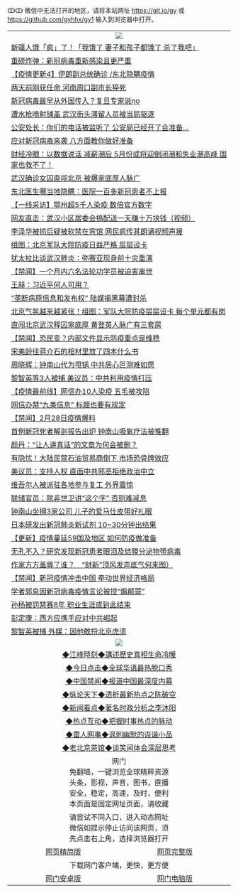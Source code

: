 ↀↀ 微信中无法打开的地区，请将本站网址 https://git.io/gy 或 https://github.com/gyhhx/gy1 输入到浏览器中打开。 

 <table>

  <tr>
    <td colspan="2" align=center><img src="https://cdn.jsdelivr.net/gh/gyoupiodf/im1/20190822-2.jpg"></td>
 </tr>
<tr><td colspan="2" align="left"><a href="https://xball.casa/oo.aspx?name=c1137097&key=eqxowaguscvmxdgc&from=gy">新疆人饿「疯」了！「我饿了 妻子和孩子都饿了 杀了我吧」</a></td></tr>
<tr><td colspan="2" align="left"><a href="https://xball.casa/oo.aspx?name=c1137080&key=eqxowaguscvmxdgc&from=gy">重磅炸弹：新冠病毒重新感染且更严重</a></td></tr>
<tr><td colspan="2" align="left"><a href="https://xball.casa/oo.aspx?name=c1135350&key=eqxowaguscvmxdgc&from=gy">【疫情更新4】伊朗副总统确诊 /东北隐瞒疫情</a></td></tr>
<tr><td colspan="2" align="left"><a href="https://xball.casa/oo.aspx?name=c1137068&key=eqxowaguscvmxdgc&from=gy">两天前刚获任命 河南周口副市长猝死</a></td></tr>
<tr><td colspan="2" align="left"><a href="https://xball.casa/oo.aspx?name=c1137033&key=eqxowaguscvmxdgc&from=gy">新冠病毒最早从外国传入？复旦专家说no</a></td></tr>
<tr><td colspan="2" align="left"><a href="https://xball.casa/oo.aspx?name=c1136998&key=eqxowaguscvmxdgc&from=gy">遭水枪喷射铺盖 武汉街头滞留人员被当局驱逐</a></td></tr>
<tr><td colspan="2" align="left"><a href="https://xball.casa/oo.aspx?name=c1137121&key=eqxowaguscvmxdgc&from=gy">公安处长：你们的电话被监听了 公安局已经开了会准备…</a></td></tr>
<tr><td colspan="2" align="left"><a href="https://xball.casa/oo.aspx?name=c1137102&key=eqxowaguscvmxdgc&from=gy">应对新冠病毒来袭 八方面教你做好准备</a></td></tr>
<tr><td colspan="2" align="left"><a href="https://xball.casa/oo.aspx?name=c1137002&key=eqxowaguscvmxdgc&from=gy">财经冷眼：以数据说话 减薪潮后 5月份或将迎倒闭潮和失业潮高峰 国家也救不了！</a></td></tr>
<tr><td colspan="2" align="left"><a href="https://xball.casa/oo.aspx?name=c1137008&key=eqxowaguscvmxdgc&from=gy">武汉确诊女囚直闯北京 被爆家底厚人脉广</a></td></tr>
<tr><td colspan="2" align="left"><a href="https://xball.casa/oo.aspx?name=c1137088&key=eqxowaguscvmxdgc&from=gy">东北医生曝当地隐瞒：医院一百多新冠患者不上报</a></td></tr>
<tr><td colspan="2" align="left"><a href="https://xball.casa/oo.aspx?name=c1137103&key=eqxowaguscvmxdgc&from=gy">【一线采访】鄂州超5千人染疫 数倍官方数字</a></td></tr>
<tr><td colspan="2" align="left"><a href="https://xball.casa/oo.aspx?name=c1137117&key=eqxowaguscvmxdgc&from=gy">网友直击：武汉小区居委会搞配送一天赚十万块钱（视频）</a></td></tr>
<tr><td colspan="2" align="left"><a href="https://xball.casa/oo.aspx?name=c1137092&key=eqxowaguscvmxdgc&from=gy">李泽华被抓后疑被软禁在宾馆 网民疯传其朗诵视频声援</a></td></tr>
<tr><td colspan="2" align="left"><a href="https://xball.casa/oo.aspx?name=c1137085&key=eqxowaguscvmxdgc&from=gy">组图：北京军队大院防疫日益严格 层层设卡</a></td></tr>
<tr><td colspan="2" align="left"><a href="https://xball.casa/oo.aspx?name=c1137115&key=eqxowaguscvmxdgc&from=gy">犹太拉比谈武汉肺炎：弥赛亚现身前十灾重演</a></td></tr>
<tr><td colspan="2" align="left"><a href="https://xball.casa/oo.aspx?name=c1137087&key=eqxowaguscvmxdgc&from=gy">【禁闻】一个月内六名法轮功学员被迫害离世</a></td></tr>
<tr><td colspan="2" align="left"><a href="https://xball.casa/oo.aspx?name=c1137131&key=eqxowaguscvmxdgc&from=gy">王赫：习近平何人可用？</a></td></tr>
<tr><td colspan="2" align="left"><a href="https://xball.casa/oo.aspx?name=c1137104&key=eqxowaguscvmxdgc&from=gy">“垄断病原信息和发布权” 陆媒揭黑幕遭封杀</a></td></tr>
<tr><td colspan="2" align="left"><a href="https://xball.casa/oo.aspx?name=c1137124&key=eqxowaguscvmxdgc&from=gy">北京气氛越来越紧张！组图：军队大院防疫层层设卡 每个单元都有岗</a></td></tr>
<tr><td colspan="2" align="left"><a href="https://xball.casa/oo.aspx?name=c1137094&key=eqxowaguscvmxdgc&from=gy">直闯北京武汉释囚家底厚 黄登英人脉广有三套房</a></td></tr>
<tr><td colspan="2" align="left"><a href="https://xball.casa/oo.aspx?name=c1137060&key=eqxowaguscvmxdgc&from=gy">【禁闻】恐民变？内部文件显示防疫重点是维稳</a></td></tr>
<tr><td colspan="2" align="left"><a href="https://xball.casa/oo.aspx?name=c1137107&key=eqxowaguscvmxdgc&from=gy">宋美龄往蒋介石的棺材里放了四本什么书</a></td></tr>
<tr><td colspan="2" align="left"><a href="https://xball.casa/oo.aspx?name=c1137059&key=eqxowaguscvmxdgc&from=gy">周晓辉：钟南山代为甩锅 中共居心叵测难如愿</a></td></tr>
<tr><td colspan="2" align="left"><a href="https://xball.casa/oo.aspx?name=c1137086&key=eqxowaguscvmxdgc&from=gy">黎智英等3人被捕 美议员：中共利用疫情打压</a></td></tr>
<tr><td colspan="2" align="left"><a href="https://xball.casa/oo.aspx?name=c1137113&key=eqxowaguscvmxdgc&from=gy">【疫情最前线】网信办10人染疫 五毛被攻陷</a></td></tr>
<tr><td colspan="2" align="left"><a href="https://xball.casa/oo.aspx?name=c1137078&key=eqxowaguscvmxdgc&from=gy">网信办禁“九类信息” 标题也要有规定</a></td></tr>
<tr><td colspan="2" align="left"><a href="https://xball.casa/oo.aspx?name=c1137106&key=eqxowaguscvmxdgc&from=gy">【禁闻】2月28日疫情爆料</a></td></tr>
<tr><td colspan="2" align="left"><a href="https://xball.casa/oo.aspx?name=c1137035&key=eqxowaguscvmxdgc&from=gy">首例新冠死者解剖报告出炉 钟南山吸氧疗法被推翻</a></td></tr>
<tr><td colspan="2" align="left"><a href="https://xball.casa/oo.aspx?name=c1137034&key=eqxowaguscvmxdgc&from=gy">颜丹：“让人讲真话”的文章为何会被删？</a></td></tr>
<tr><td colspan="2" align="left"><a href="https://xball.casa/oo.aspx?name=c1137090&key=eqxowaguscvmxdgc&from=gy">有隐忧！大陆民营石油贸易商倒下 市场恐骨牌效应</a></td></tr>
<tr><td colspan="2" align="left"><a href="https://xball.casa/oo.aspx?name=c1137101&key=eqxowaguscvmxdgc&from=gy">美议员：支持人权 直面中共邪恶拒绝政治中立</a></td></tr>
<tr><td colspan="2" align="left"><a href="https://xball.casa/oo.aspx?name=c1137096&key=eqxowaguscvmxdgc&from=gy">维吾尔人被派驻各地参与复工 外界震惊</a></td></tr>
<tr><td colspan="2" align="left"><a href="https://xball.casa/oo.aspx?name=c1137083&key=eqxowaguscvmxdgc&from=gy">联储官员：除非世卫讲“这个字” 否则难减息</a></td></tr>
<tr><td colspan="2" align="left"><a href="https://xball.casa/oo.aspx?name=c1137119&key=eqxowaguscvmxdgc&from=gy">钟南山坐拥3家公司 儿子的爱马仕皮带好扎眼</a></td></tr>
<tr><td colspan="2" align="left"><a href="https://xball.casa/oo.aspx?name=c1137098&key=eqxowaguscvmxdgc&from=gy">日本研发出新冠肺炎新试剂 10~30分钟出结果</a></td></tr>
<tr><td colspan="2" align="left"><a href="https://xball.casa/oo.aspx?name=c1135325&key=eqxowaguscvmxdgc&from=gy">【更新】疫情蔓延59国及地区 如何防疫做准备</a></td></tr>
<tr><td colspan="2" align="left"><a href="https://xball.casa/oo.aspx?name=c1137000&key=eqxowaguscvmxdgc&from=gy">无孔不入？研究发现新冠患者眼泪及结膜分泌物带病毒</a></td></tr>
<tr><td colspan="2" align="left"><a href="https://xball.casa/oo.aspx?name=c1137149&key=eqxowaguscvmxdgc&from=gy">作家方方羞辱了谁？　“财新”顶风发声底气何来图）</a></td></tr>
<tr><td colspan="2" align="left"><a href="https://xball.casa/oo.aspx?name=c1137089&key=eqxowaguscvmxdgc&from=gy">【禁闻】新冠疫情冲击中国 牵动世界经济格局</a></td></tr>
<tr><td colspan="2" align="left"><a href="https://xball.casa/oo.aspx?name=c1137074&key=eqxowaguscvmxdgc&from=gy">学者郭泉因新冠病毒疫情言论被控“煽颠罪”</a></td></tr>
<tr><td colspan="2" align="left"><a href="https://xball.casa/oo.aspx?name=c1137071&key=eqxowaguscvmxdgc&from=gy">孙杨被罚禁赛8年 职业生涯或到此结束</a></td></tr>
<tr><td colspan="2" align="left"><a href="https://xball.casa/oo.aspx?name=c1137084&key=eqxowaguscvmxdgc&from=gy">彭定康：西方应携手应对中共崛起</a></td></tr>
<tr><td colspan="2" align="left"><a href="https://xball.casa/oo.aspx?name=c1137062&key=eqxowaguscvmxdgc&from=gy">黎智英被捕 外媒：因他敢捋北京虎须</a></td></tr>

 <tr>
   <td colspan="2" align=center><img src="https://cdn.jsdelivr.net/gh/gyoupiodf/im1/jf-1.jpg"></td>
  </tr>
   <tr>
   <td colspan="2" align=center> 
<a href="https://xball.casa/oo.aspx?name=c922850&key=eqxowaguscvmxdgc&from=gy&tag=9877">◆江峰時刻◆講述歷史真相生命冷暖</a><br/>
    </td>
  </tr>
   <tr>
   <td colspan="2" align=center> 
<a href="https://xball.casa/oo.aspx?name=c816850&key=eqxowaguscvmxdgc&from=gy&tag=9877">◆今日点击◆全球华语最热脱口秀</a><br/>
    </td>
  </tr>
  <tr>
  <td colspan="2" align=center>
<a href="https://xball.casa/oo.aspx?name=c816860&key=eqxowaguscvmxdgc&from=gy&tag=99733110">◆中国禁闻◆报道中国最深度内幕</a><br/>
   </tr>
  <tr>
     <td colspan="2" align=center>
<a href="https://xball.casa/oo.aspx?name=c816855&key=eqxowaguscvmxdgc&from=gy&tag=997110">◆纵论天下◆透析最新热点之陈破空</a><br/>
   </tr>
   <tr>
      <td colspan="2" align=center>
<a href="https://xball.casa/oo.aspx?name=c838308&key=eqxowaguscvmxdgc&from=gy&tag=9973110">◆新闻看点◆著名时政分析之李沐阳</a><br/>
   </tr>
   <tr>
     <td colspan="2" align=center>
<a href="https://xball.casa/oo.aspx?name=c816852&key=eqxowaguscvmxdgc&from=gy&tag=9733110">◆热点互动◆把握时事热点的脉动</a><br/>
   </tr>
   <tr>
      <td colspan="2" align=center>
<a href="https://xball.casa/oo.aspx?name=c816694&key=eqxowaguscvmxdgc&from=gy&tag=93310">◆雷人网事◆讽刺幽默的诙谐小品</a><br/>
   </tr>
   <tr>
    <td colspan="2" align=center>
<a href="https://xball.casa/oo.aspx?name=c816650&key=eqxowaguscvmxdgc&from=gy&tag=9973110">◆老北京茶馆◆谈笑间体会深层思考</a><br/>
   </tr>
<tr>
    <td colspan="2" align="center">网门<br/>免翻墙，一键浏览全球精粹资源<br/>头条，影视，声音，图书，直播<br/>安全，稳定，高速，及时，便利<br/>本页面是固定网址页面，请收藏</td>
  <tr>
  <tr>
    <td colspan="2" align="center">请尝试不同入口，进入动态网址<br/>微信如提示停止访问该网页，须<br/>先点击右上角，选择浏览器打开</td>
  <tr>  
  <tr>
    <td align="center"><a href="https://gitcdn.xyz/repo/otiny/up/master/show002.htm">网页精简版</a></td>
    <td align="center"><a href="https://gitcdn.xyz/repo/otiny/up/master/show001.htm">网页完整版</a></td>
  </tr>
  <tr>
    <td colspan="2" align="center">下载网门客户端，更快，更方便</td>
  <tr>
  <tr>
    <td align="center"><a href="https://raw.githubusercontent.com/opipe/up/master/oGatea.apk">网门安卓版</a></td>
    <td align="center"><a href="https://raw.githubusercontent.com/opipe/up/master/oGate.zip">网门电脑版</a></td>
  </tr>

</table>

